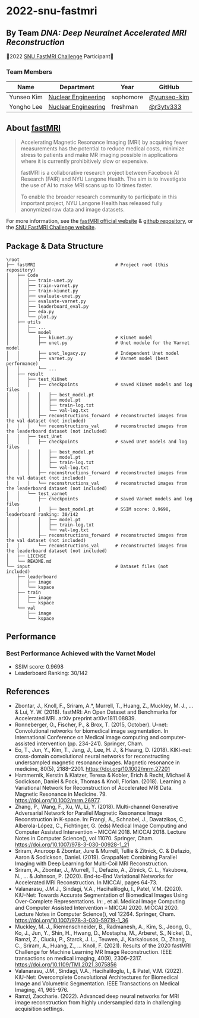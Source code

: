 # 2022-snu-fastmri
## By Team *DNA: Deep Neuralnet Accelerated MRI Reconstruction*  
🎉2022 [SNU FastMRI Challenge](https://fastmri.snu.ac.kr/) Participant🎉

### Team Members
| Name | Department | Year | GitHub |
|------|------------|-------------------------------|--------|
|Yunseo Kim|[Nuclear Engineering](https://nucleng.snu.ac.kr/)|sophomore|[@yunseo-kim](https://github.com/yunseo-kim)
|Yongho Lee|[Nuclear Engineering](https://nucleng.snu.ac.kr/)|freshman|[@r3ytv333](https://github.com/r3ytv333)

## About [fastMRI](https://fastmri.org/)
> Accelerating Magnetic Resonance Imaging (MRI) by acquiring fewer measurements has the potential to reduce medical costs, minimize stress to patients and make MR imaging possible in applications where it is currently prohibitively slow or expensive.
>
> fastMRI is a collaborative research project between Facebook AI Research (FAIR) and NYU Langone Health. The aim is to investigate the use of AI to make MRI scans up to 10 times faster.
>
> To enable the broader research community to participate in this important project, NYU Langone Health has released fully anonymized raw data and image datasets.

For more information, see the [fastMRI official website](https://fastmri.org/) & [github repository](https://github.com/facebookresearch/fastMRI/), or the [SNU FastMRI Challenge website](https://fastmri.snu.ac.kr/).

## Package & Data Structure
    \root
    ├── fastMRI                              # Project root (this repository)
    │   ├── Code
    │   │   ├── train-unet.py
    │   │   ├── train-varnet.py
    │   │   ├── train-kiunet.py
    │   │   ├── evaluate-unet.py
    │   │   ├── evaluate-varnet.py
    │   │   ├── leaderboard_eval.py
    │   │   ├── eda.py
    │   │   └── plot.py
    │   ├── utils
    │   │   ├── ...
    │   │   └── model
    │   │       ├── kiunet.py                # KiUnet model
    │   │       ├── unet.py                  # Unet module for the Varnet model
    │   │       ├── unet_legacy.py           # Independent Unet model
    │   │       ├── varnet.py                # Varnet model (best performance)
    │   │       └── ...
    │   ├── result
    │   │   ├── test_KiUnet
    │   │   │   ├── checkpoints              # saved KiUnet models and log files
    │   │   │   │   ├── best_model.pt
    │   │   │   │   ├── model.pt
    │   │   │   │   ├── train-log.txt
    │   │   │   │   └── val-log.txt
    │   │   │   ├── reconstructions_forward  # reconstructed images from the val dataset (not included)
    │   │   │   └── reconstructions_val      # reconstructed images from the leaderboard dataset (not included)
    │   │   ├── test_Unet
    │   │   │   ├── checkpoints              # saved Unet models and log files
    │   │   │   │   ├── best_model.pt
    │   │   │   │   ├── model.pt
    │   │   │   │   ├── train-log.txt
    │   │   │   │   └── val-log.txt
    │   │   │   ├── reconstructions_forward  # reconstructed images from the val dataset (not included)
    │   │   │   └── reconstructions_val      # reconstructed images from the leaderboard dataset (not included)
    │   │   └── test_varnet
    │   │       ├── checkpoints              # saved Varnet models and log files
    │   │       │   ├── best_model.pt        # SSIM score: 0.9698, leaderboard ranking: 30/142
    │   │       │   ├── model.pt
    │   │       │   ├── train-log.txt
    │   │       │   └── val-log.txt
    │   │       ├── reconstructions_forward  # reconstructed images from the val dataset (not included)
    │   │       └── reconstructions_val      # reconstructed images from the leaderboard dataset (not included)
    │   ├── LICENSE
    │   └── README.md
    └── input                                # Dataset files (not included)
        ├── leaderboard
        │   ├── image
        │   └── kspace
        ├── train
        │   ├── image
        │   └── kspace
        └── val
            ├── image
            └── kspace

## Performance
### Best Performance Achieved with the Varnet Model
- SSIM score: 0.9698
- Leaderboard Ranking: 30/142

## References
- Zbontar, J., Knoll, F., Sriram, A.*, Murrell, T., Huang, Z., Muckley, M. J., ... & Lui, Y. W. (2018). fastMRI: An Open Dataset and Benchmarks for Accelerated MRI. arXiv preprint arXiv:1811.08839.
- Ronneberger, O., Fischer, P., & Brox, T. (2015, October). U-net: Convolutional networks for biomedical image segmentation. In International Conference on Medical image computing and computer-assisted intervention (pp. 234-241). Springer, Cham.
- Eo, T., Jun, Y., Kim, T., Jang, J., Lee, H. J., & Hwang, D. (2018). KIKI-net: cross-domain convolutional neural networks for reconstructing undersampled magnetic resonance images. Magnetic resonance in medicine, 80(5), 2188–2201. https://doi.org/10.1002/mrm.27201
- Hammernik, Kerstin & Klatzer, Teresa & Kobler, Erich & Recht, Michael & Sodickson, Daniel & Pock, Thomas & Knoll, Florian. (2018). Learning a Variational Network for Reconstruction of Accelerated MRI Data. Magnetic Resonance in Medicine. 79. https://doi.org/10.1002/mrm.26977. 
- Zhang, P., Wang, F., Xu, W., Li, Y. (2018). Multi-channel Generative Adversarial Network for Parallel Magnetic Resonance Image Reconstruction in K-space. In: Frangi, A., Schnabel, J., Davatzikos, C., Alberola-López, C., Fichtinger, G. (eds) Medical Image Computing and Computer Assisted Intervention – MICCAI 2018. MICCAI 2018. Lecture Notes in Computer Science(), vol 11070. Springer, Cham. https://doi.org/10.1007/978-3-030-00928-1_21
- Sriram, Anuroop & Zbontar, Jure & Murrell, Tullie & Zitnick, C. & Defazio, Aaron & Sodickson, Daniel. (2019). GrappaNet: Combining Parallel Imaging with Deep Learning for Multi-Coil MRI Reconstruction. 
- Sriram, A., Zbontar, J., Murrell, T., Defazio, A., Zitnick, C. L., Yakubova, N., ... & Johnson, P. (2020). End-to-End Variational Networks for Accelerated MRI Reconstruction. In MICCAI, pages 64-73.
- Valanarasu, J.M.J., Sindagi, V.A., Hacihaliloglu, I., Patel, V.M. (2020). KiU-Net: Towards Accurate Segmentation of Biomedical Images Using Over-Complete Representations. In: , et al. Medical Image Computing and Computer Assisted Intervention – MICCAI 2020. MICCAI 2020. Lecture Notes in Computer Science(), vol 12264. Springer, Cham. https://doi.org/10.1007/978-3-030-59719-1_36
- Muckley, M. J., Riemenschneider, B., Radmanesh, A., Kim, S., Jeong, G., Ko, J., Jun, Y., Shin, H., Hwang, D., Mostapha, M., Arberet, S., Nickel, D., Ramzi, Z., Ciuciu, P., Starck, J. L., Teuwen, J., Karkalousos, D., Zhang, C., Sriram, A., Huang, Z., … Knoll, F. (2021). Results of the 2020 fastMRI Challenge for Machine Learning MR Image Reconstruction. IEEE transactions on medical imaging, 40(9), 2306–2317. https://doi.org/10.1109/TMI.2021.3075856
- Valanarasu, J.M., Sindagi, V.A., Hacihaliloglu, I., & Patel, V.M. (2022). KiU-Net: Overcomplete Convolutional Architectures for Biomedical Image and Volumetric Segmentation. IEEE Transactions on Medical Imaging, 41, 965-976.
- Ramzi, Zaccharie. (2022). Advanced deep neural networks for MRI image reconstruction from highly undersampled data in challenging acquisition settings. 
